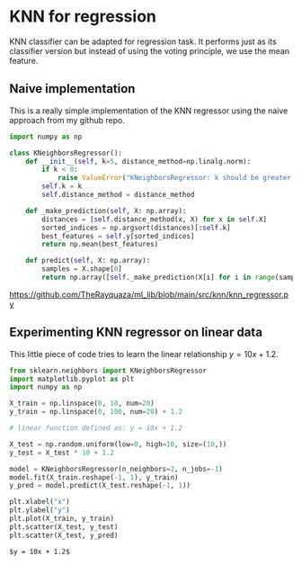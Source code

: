 # KNN for regression

KNN classifier can be adapted for regression task. It performs just as its classifier version but instead of using the voting principle, we use the mean feature. 

## Naive implementation

This is a really simple implementation of the KNN regressor using the naive approach from my github repo.
```python
import numpy as np

class KNeighborsRegressor():
    def __init__(self, k=5, distance_method=np.linalg.norm):
        if k < 0:
            raise ValueError("KNeighborsRegressor: k should be greater than 0")
        self.k = k
        self.distance_method = distance_method

    def _make_prediction(self, X: np.array):
        distances = [self.distance_method(x, X) for x in self.X]
        sorted_indices = np.argsort(distances)[:self.k]
        best_features = self.y[sorted_indices]
        return np.mean(best_features)

    def predict(self, X: np.array):        
        samples = X.shape[0]
        return np.array([self._make_prediction(X[i] for i in range(samples))])
```
https://github.com/TheRayquaza/ml_lib/blob/main/src/knn/knn_regressor.py

## Experimenting KNN regressor on linear data

This little piece of code tries to learn the linear relationship $y = 10x + 1.2$.

```python
from sklearn.neighbors import KNeighborsRegressor
import matplotlib.pyplot as plt
import numpy as np

X_train = np.linspace(0, 10, num=20)
y_train = np.linspace(0, 100, num=20) + 1.2

# linear function defined as: y = 10x + 1.2

X_test = np.random.uniform(low=0, high=10, size=(10,))
y_test = X_test * 10 + 1.2

model = KNeighborsRegressor(n_neighbors=2, n_jobs=-1)
model.fit(X_train.reshape(-1, 1), y_train)
y_pred = model.predict(X_test.reshape(-1, 1))

plt.xlabel("x")
plt.ylabel("y")
plt.plot(X_train, y_train)
plt.scatter(X_test, y_test)
plt.scatter(X_test, y_pred)
```
```{figure} https://raw.githubusercontent.com/TheRayquaza/therayquaza.github.io/main/images/machine_learning/knn/KNN_regressor_linear.png
$y = 10x + 1.2$
```
